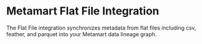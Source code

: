 # Metamart Flat File Integration

The Flat File integration synchronizes metadata from flat files including csv, feather, and parquet into your Metamart data lineage graph.
